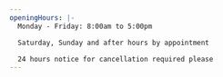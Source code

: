 ```yaml
---
openingHours: |-
  Monday - Friday: 8:00am to 5:00pm 

  Saturday, Sunday and after hours by appointment

  24 hours notice for cancellation required please
---
```


